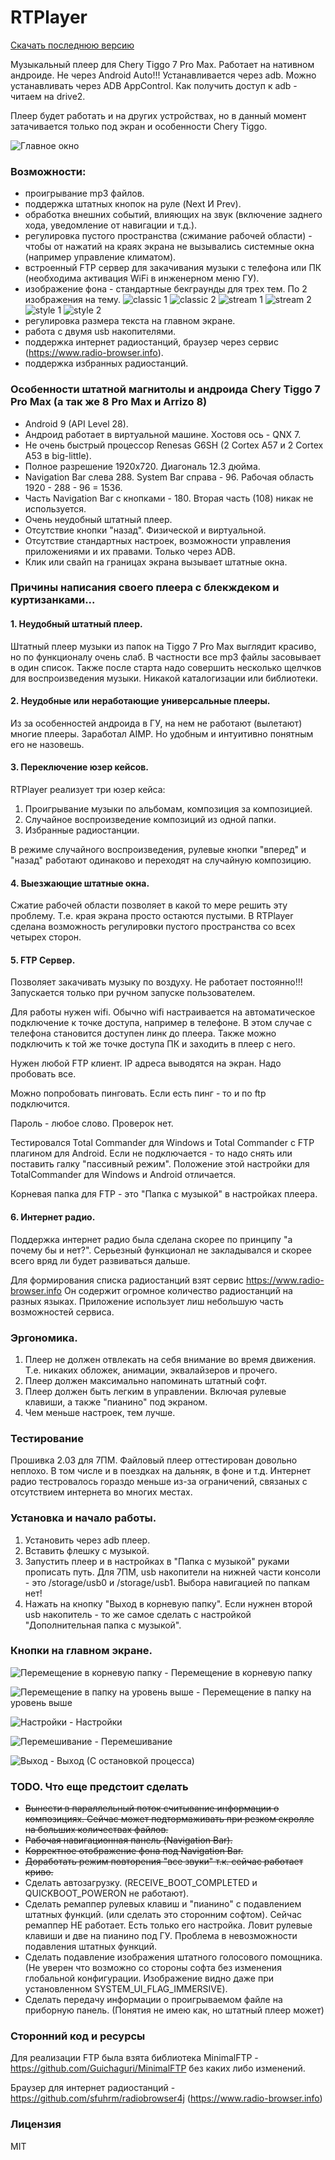 # RTPlayer

[Скачать последнюю версию](https://github.com/rbwsok/RTPlayer/releases)

Музыкальный плеер для Chery Tiggo 7 Pro Max. Работает на нативном андроиде. Не через Android Auto!!! Устанавливается через adb. Можно устанавливать через ADB AppControl. Как получить доступ к adb - читаем на drive2.

Плеер будет работать и на других устройствах, но в данный момент затачивается только под экран и особенности Chery Tiggo. 

![Главное окно](https://github.com/rbwsok/RTPlayer/blob/main/doc/main.jpg)

### Возможности:
- проигрывание mp3 файлов.
- поддержка штатных кнопок на руле (Next И Prev).
- обработка внешних событий, влияющих на звук (включение заднего хода, уведомление от навигации и т.д.).
- регулировка пустого пространства (сжимание рабочей области) - чтобы от нажатий на краях экрана не вызывались системные окна (например управление климатом).
- встроенный FTP сервер для закачивания музыки с телефона или ПК (необходима активация WiFi в инженерном меню ГУ).
- изображение фона - стандартные бекграунды для трех тем. По 2 изображения на тему.
![classic 1](https://github.com/rbwsok/RTPlayer/blob/main/doc/background_classic_1_320.jpg)
![classic 2](https://github.com/rbwsok/RTPlayer/blob/main/doc/background_classic_2_320.jpg)
![stream 1](https://github.com/rbwsok/RTPlayer/blob/main/doc/background_stream_1_320.jpg)
![stream 2](https://github.com/rbwsok/RTPlayer/blob/main/doc/background_stream_2_320.jpg)
![style 1](https://github.com/rbwsok/RTPlayer/blob/main/doc/background_style_1_320.jpg)
![style 2](https://github.com/rbwsok/RTPlayer/blob/main/doc/background_style_2_320.jpg)
- регулировка размера текста на главном экране.
- работа с двумя usb накопителями.
- поддержка интернет радиостанций, браузер через сервис (https://www.radio-browser.info).
- поддержка избранных радиостанций.

### Особенности штатной магнитолы и андроида Chery Tiggo 7 Pro Max (а так же 8 Pro Max и Arrizo 8)
- Android 9 (API Level 28).
- Андроид работает в виртуальной машине. Хостовя ось - QNX 7.
- Не очень быстрый процессор Renesas G6SH (2 Cortex A57 и 2 Cortex A53 в big-little).
- Полное разрешение 1920x720. Диагональ 12.3 дюйма.
- Navigation Bar слева 288. System Bar справа - 96. Рабочая область 1920 - 288 - 96 = 1536.
- Часть Navigation Bar с кнопками - 180. Вторая часть (108) никак не используется.
- Очень неудобный штатный плеер.
- Отсутствие кнопки "назад". Физической и виртуальной.
- Отсутствие стандартных настроек, возможности управления приложениями и их правами. Только через ADB.
- Клик или свайп на границах экрана вызывает штатные окна.
  
### Причины написания своего плеера с блекждеком и куртизанками...

#### 1. Неудобный штатный плеер.

Штатный плеер музыки из папок на Tiggo 7 Pro Max выглядит красиво, но по функционалу очень слаб. В частности все mp3 файлы засовывает в один список. Также после старта надо совершить несколько щелчков для воспроизведения музыки. Никакой каталогизации или библиотеки.

#### 2. Неудобные или неработающие универсальные плееры.

Из за особенностей андроида в ГУ, на нем не работают (вылетают) многие плееры. Заработал AIMP. Но удобным и интуитивно понятным его не назовешь.

#### 3. Переключение юзер кейсов.

RTPlayer реализует три юзер кейса:
1. Проигрывание музыки по альбомам, композиция за композицией.
2. Случайное воспроизведение композиций из одной папки.
3. Избранные радиостанции.

В режиме случайного воспроизведения, рулевые кнопки "вперед" и "назад" работают одинаково и переходят на случайную композицию.

#### 4. Выезжающие штатные окна.

Сжатие рабочей области позволяет в какой то мере решить эту проблему. Т.е. края экрана просто остаются пустыми. В RTPlayer сделана возможность регулировки пустого пространства со всех четырех сторон.

#### 5. FTP Сервер.

Позволяет закачивать музыку по воздуху. Не работает постоянно!!! Запускается только при ручном запуске пользователем.

Для работы нужен wifi. Обычно wifi настраивается на автоматическое подключение к точке доступа, например в телефоне. В этом случае с телефона становится доступен линк до плеера. Также можно подключить к той же точке доступа ПК и заходить в плеер с него.

Нужен любой FTP клиент. IP адреса выводятся на экран. Надо пробовать все. 

Можно попробовать пинговать. Если есть пинг - то и по ftp подключится.

Пароль - любое слово. Проверок нет.

Тестировался Total Commander для Windows и Total Commander c FTP плагином для Android. Если не подключается - то надо снять или поставить галку "пассивный режим". Положение этой настройки для TotalCommander для Windows и Android отличается.

Корневая папка для FTP - это "Папка с музыкой" в настройках плеера.

#### 6. Интернет радио.

Поддержка интернет радио была сделана скорее по принципу "а почему бы и нет?".
Серьезный функционал не закладывался и скорее всего вряд ли будет развиваться дальше.

Для формирования списка радиостанций взят сервис https://www.radio-browser.info
Он содержит огромное количество радиостанций на разных языках. Приложение использует лиш небольшую часть возможностей сервиса.

### Эргономика.

1. Плеер не должен отвлекать на себя внимание во время движения. Т.е. никаких обложек, анимации, эквалайзеров и прочего.
2. Плеер должен максимально напоминать штатный софт.
3. Плеер должен быть легким в управлении. Включая рулевые клавиши, а также "пианино" под экраном.
4. Чем меньше настроек, тем лучше.

### Тестирование

Прошивка 2.03 для 7ПМ.
Файловый плеер оттестирован довольно неплохо. В том числе и в поездках на дальняк, в фоне и т.д.
Интернет радио тестровалось гораздо меньше из-за ограничений, связаных с отсутствием интернета во многих местах.

### Установка и начало работы.

1. Установить через adb плеер.
2. Вставить флешку с музыкой.
3. Запустить плеер и в настройках в "Папка с музыкой" руками прописать путь. Для 7ПМ, usb накопители на нижней части консоли - это /storage/usb0 и /storage/usb1. Выбора навигацией по папкам нет!
4. Нажать на кнопку "Выход в корневую папку".
Если нужнен второй usb накопитель - то же самое сделать с настройкой "Дополнительная папка с музыкой".

### Кнопки на главном экране.

![Перемещение в корневую папку](https://github.com/rbwsok/RTPlayer/blob/main/doc/root.jpg) - Перемещение в корневую папку

![Перемещение в папку на уровень выше](https://github.com/rbwsok/RTPlayer/blob/main/doc/parent.jpg) - Перемещение в папку на уровень выше

![Настройки](https://github.com/rbwsok/RTPlayer/blob/main/doc/options.jpg) - Настройки

![Перемешивание](https://github.com/rbwsok/RTPlayer/blob/main/doc/shuffle.jpg) - Перемешивание

![Выход](https://github.com/rbwsok/RTPlayer/blob/main/doc/exit.jpg) - Выход (С остановкой процесса)

### TODO. Что еще предстоит сделать

- ~~Вынести в параллельный поток считывание информации о композициях. Сейчас может подтормаживать при резком скролле на больших количествах файлов.~~
- ~~Рабочая навигационная панель (Navigation Bar).~~
- ~~Корректное отображение фона под Navigation Bar.~~
- ~~Доработать режим повторения "все звуки" т.к. сейчас работает криво.~~
- Сделать автозагрузку. (RECEIVE_BOOT_COMPLETED и QUICKBOOT_POWERON не работают).
- Сделать ремаппер рулевых клавиш и "пианино" с подавлением штатных функций. (или сделать это сторонним софтом). Сейчас ремаппер НЕ работает. Есть только его настройка. Ловит рулевые клавиши и две на пианино под ГУ. Проблема в невозможности подавления штатных функций.
- Сделать подавление изображения штатного голосового помощника. (Не уверен что возможно со стороны софта без изменения глобальной конфигурации. Изображение видно даже при установленном SYSTEM_UI_FLAG_IMMERSIVE).
- Сделать передачу информации о проигрываемом файле на приборную панель. (Понятия не имею как, но штатный плеер может)

### Сторонний код и ресурсы

Для реализации FTP была взята библиотека MinimalFTP - https://github.com/Guichaguri/MinimalFTP без каких либо изменений.

Браузер для интернет радиостанций - https://github.com/sfuhrm/radiobrowser4j (https://www.radio-browser.info)

### Лицензия

MIT
